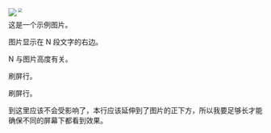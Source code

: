 

<img src="C:\Users\Administrator\Desktop\zhouseeie-image1 .jpg" style="zoom:50%;" />



<img align="left" src="https://raw.githubusercontent.com/zhouseeie/zhouseeie.github.io/blob/main/_files/zhouseeie-image1.jpg"/>

这是一个示例图片。

图片显示在 N 段文字的右边。

N 与图片高度有关。

刷屏行。

刷屏行。

到这里应该不会受影响了，本行应该延伸到了图片的正下方，所以我要足够长才能确保不同的屏幕下都看到效果。

